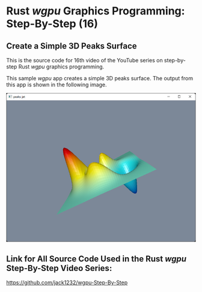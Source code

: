 # Rust *wgpu* Graphics Programming: Step-By-Step (16) 
## Create a Simple 3D Peaks Surface

This is the source code for 16th video of the YouTube series on step-by-step Rust *wgpu* graphics programming.

This sample *wgpu* app creates a simple 3D peaks surface. The output from this app is shown in the following image.

![wgpu16](src/images/image01.png)

## Link for All Source Code Used in the Rust *wgpu* Step-By-Step Video Series:

https://github.com/jack1232/wgpu-Step-By-Step

